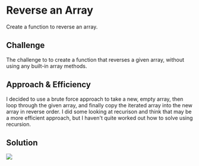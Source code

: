 # Reverse an Array
Create a function to reverse an array.

## Challenge
The challenge to to create a function that reverses a given array, without using any built-in array methods.

## Approach & Efficiency
I decided to use a brute force approach to take a new, empty array, then loop through the given array, and finally copy the iterated array into the new array in reverse order. I did some looking at recurison and think that may be a more efficient approach, but I haven't quite worked out how to solve using recursion.

## Solution
<!-- Embedded whiteboard image -->
![](./assets/binary-search.png)
